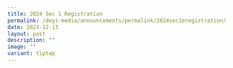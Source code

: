 ```yaml
---
title: 2024 Sec 1 Registration
permalink: /deyi-media/announcements/permalink/2024sec1eregistration/
date: 2023-12-13
layout: post
description: ""
image: ""
variant: tiptap
---
```

